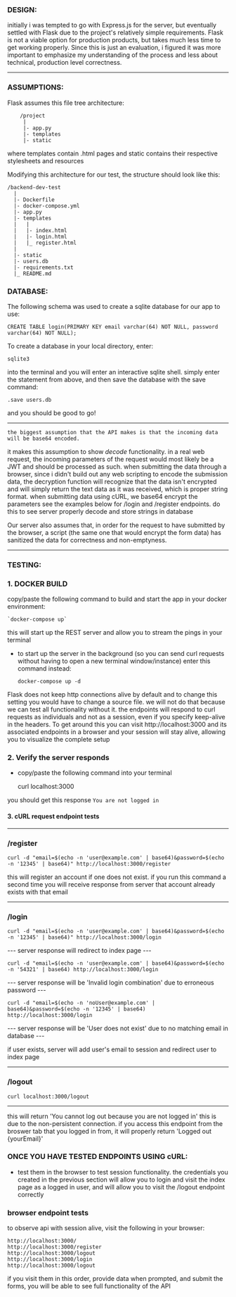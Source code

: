 ### DESIGN: ###
initially i was tempted to go with Express.js for the server, but eventually
settled with Flask due to the project's relatively simple requirements. Flask is not
a viable option for production products, but takes much less time to get working properly.
Since this is just an evaluation, i figured it was more important to emphasize my 
understanding of the process and less about technical, production level correctness.
****************************************************************************************
### ASSUMPTIONS: ###
Flask assumes this file tree architecture:
```
	/project
	 |
	 |- app.py
	 |- templates
	 |- static
```
where templates contain .html pages and static contains their respective stylesheets 
and resources

Modifying this architecture for our test, the structure should look like this:
```
/backend-dev-test
  |
  |- Dockerfile
  |- docker-compose.yml
  |- app.py
  |- templates
  |   |
  |   |- index.html
  |   |- login.html
  |   |_ register.html
  |
  |- static
  |- users.db
  |- requirements.txt
  |_ README.md
```
### DATABASE: ###

The following schema was used to create a sqlite database for our app to use:

	CREATE TABLE login(PRIMARY KEY email varchar(64) NOT NULL, password varchar(64) NOT NULL);

To create a database in your local directory, enter:

	sqlite3

into the terminal and you will enter an interactive sqlite shell. simply enter
the statement from above, and then save the database with the save command:

	.save users.db

and you should be good to go!
************************

	the biggest assumption that the API makes is that the incoming data will be base64 encoded. 
it makes this assumption to show *decode* functionality. in a real web 
request, the incoming parameters of the request would most likely be a JWT and should
be processed as such. 
	when submitting the data through a browser, since i didn't build out any web
scripting to encode the submission data, the decryption function will recognize that
the data isn't encrypted and will simply return the text data as it was received, which
is proper string format.
	when submitting data using cURL, we base64 encrypt the parameters
see the examples below for /login and /register endpoints. do this to see 
server properly decode and store strings in database

Our server also assumes that, in order for the request to have submitted by the browser, a script (the same one that would encrypt the form data) has sanitized the data for correctness and non-emptyness.
****************************************************************************************
### TESTING: ###
### 1. DOCKER BUILD ###
copy/paste the following command to build and start the app in your docker
   environment:

	`docker-compose up`

this will start up the REST server and allow you to stream the pings in your terminal
 - to start up the server in the background (so you can send curl requests
	without having to open a new terminal window/instance) enter this command instead:
	
	`docker-compose up -d`

Flask does not keep http connections alive by default and to change this setting you
would have to change a source file. we will not do that because we can test all
functionality without it.
the endpoints will respond to curl requests as individuals and not as a session,
even if you specify keep-alive in the headers.
To get around this you can visit http://localhost:3000 and its associated endpoints
in a browser and your session will stay alive, allowing you to visualize the complete
setup

### 2. Verify the server responds ### 
 - copy/paste the following command into your terminal

	curl localhost:3000

you should get this response 
`You are not logged in`

#### 3. cURL request endpoint tests ###

*********
### /register ###

	curl -d "email=$(echo -n 'user@example.com' | base64)&password=$(echo -n '12345' | base64)" http://localhost:3000/register

this will register an account if one does not exist.
if you run this command a second time you will receive response from server that account already exists with that email

***************
### /login ###

	curl -d "email=$(echo -n 'user@example.com' | base64)&password=$(echo -n '12345' | base64)" http://localhost:3000/login

--- server response will redirect to index page ---
	
	curl -d "email=$(echo -n 'user@example.com' | base64)&password=$(echo -n '54321' | base64) http://localhost:3000/login	

--- server response will be 'Invalid login combination' due to erroneous password ---

	curl -d "email=$(echo -n 'noUser@example.com' | base64)&password=$(echo -n '12345' | base64) http://localhost:3000/login

--- server response will be 'User does not exist' due to no matching email in database ---

if user exists, server will add user's email to session and
redirect user to index page

*********
### /logout ###

	curl localhost:3000/logout

------------------------------
this will return 'You cannot log out because you are not logged in' this is due to the
non-persistent connection. if you access this endpoint from the broswer tab that you
logged in from, it will properly return 'Logged out {yourEmail}'


### ONCE YOU HAVE TESTED ENDPOINTS USING cURL: ###
 - test them in the browser to test session functionality. the credentials
you created in the previous section will allow you to login and visit the index page
as a logged in user, and will allow you to visit the /logout endpoint correctly

### browser endpoint tests ###

to observe api with session alive, visit the following in your browser:

	http://localhost:3000/
	http://localhost:3000/register
	http://localhost:3000/logout
	http://localhost:3000/login
	http://localhost:3000/logout

if you visit them in this order, provide data when prompted, and submit the forms, 
you will be able to see full functionality of the API
